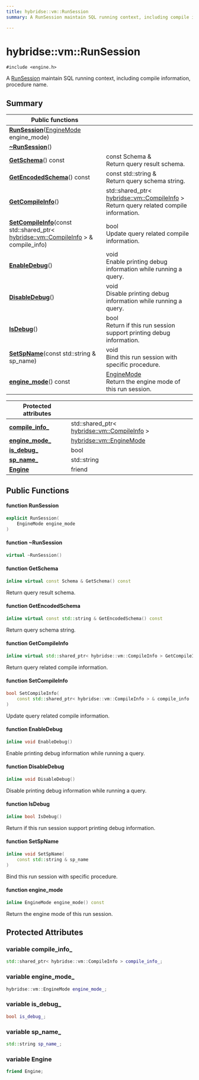 ```yaml
---
title: hybridse::vm::RunSession
summary: A RunSession maintain SQL running context, including compile information, procedure name. 

---
```

# hybridse::vm::RunSession



`#include <engine.h>`

A [RunSession]() maintain SQL running context, including compile information, procedure name. 
## Summary


|  Public functions|            |
| -------------- | -------------- |
|**[RunSession](/hybridse/usage/api/c++/Classes/classhybridse_1_1vm_1_1_run_session.md#function-runsession)**([EngineMode](/hybridse/usage/api/c++/Namespaces/namespacehybridse_1_1vm.md#enum-enginemode) engine_mode)|  |
|**[~RunSession](/hybridse/usage/api/c++/Classes/classhybridse_1_1vm_1_1_run_session.md#function-~runsession)**()|  |
|**[GetSchema](/hybridse/usage/api/c++/Classes/classhybridse_1_1vm_1_1_run_session.md#function-getschema)**() const| const Schema & <br>Return query result schema.  |
|**[GetEncodedSchema](/hybridse/usage/api/c++/Classes/classhybridse_1_1vm_1_1_run_session.md#function-getencodedschema)**() const| const std::string & <br>Return query schema string.  |
|**[GetCompileInfo](/hybridse/usage/api/c++/Classes/classhybridse_1_1vm_1_1_run_session.md#function-getcompileinfo)**()| std::shared_ptr< [hybridse::vm::CompileInfo](/hybridse/usage/api/c++/Classes/classhybridse_1_1vm_1_1_compile_info.md) > <br>Return query related compile information.  |
|**[SetCompileInfo](/hybridse/usage/api/c++/Classes/classhybridse_1_1vm_1_1_run_session.md#function-setcompileinfo)**(const std::shared_ptr< [hybridse::vm::CompileInfo](/hybridse/usage/api/c++/Classes/classhybridse_1_1vm_1_1_compile_info.md) > & compile_info)| bool <br>Update query related compile information.  |
|**[EnableDebug](/hybridse/usage/api/c++/Classes/classhybridse_1_1vm_1_1_run_session.md#function-enabledebug)**()| void <br>Enable printing debug information while running a query.  |
|**[DisableDebug](/hybridse/usage/api/c++/Classes/classhybridse_1_1vm_1_1_run_session.md#function-disabledebug)**()| void <br>Disable printing debug information while running a query.  |
|**[IsDebug](/hybridse/usage/api/c++/Classes/classhybridse_1_1vm_1_1_run_session.md#function-isdebug)**()| bool <br>Return if this run session support printing debug information.  |
|**[SetSpName](/hybridse/usage/api/c++/Classes/classhybridse_1_1vm_1_1_run_session.md#function-setspname)**(const std::string & sp_name)| void <br>Bind this run session with specific procedure.  |
|**[engine_mode](/hybridse/usage/api/c++/Classes/classhybridse_1_1vm_1_1_run_session.md#function-engine_mode)**() const| [EngineMode](/hybridse/usage/api/c++/Namespaces/namespacehybridse_1_1vm.md#enum-enginemode) <br>Return the engine mode of this run session.  |



| **Protected attributes** | |
| -------------- | -------------- |
| **[compile_info_](/hybridse/usage/api/c++/Classes/classhybridse_1_1vm_1_1_run_session.md#variable-compile_info_)** | std::shared_ptr< [hybridse::vm::CompileInfo](/hybridse/usage/api/c++/Classes/classhybridse_1_1vm_1_1_compile_info.md) > |
| **[engine_mode_](/hybridse/usage/api/c++/Classes/classhybridse_1_1vm_1_1_run_session.md#variable-engine_mode_)** | [hybridse::vm::EngineMode](/hybridse/usage/api/c++/Namespaces/namespacehybridse_1_1vm.md#enum-enginemode) |
| **[is_debug_](/hybridse/usage/api/c++/Classes/classhybridse_1_1vm_1_1_run_session.md#variable-is_debug_)** | bool |
| **[sp_name_](/hybridse/usage/api/c++/Classes/classhybridse_1_1vm_1_1_run_session.md#variable-sp_name_)** | std::string |
| **[Engine](/hybridse/usage/api/c++/Classes/classhybridse_1_1vm_1_1_run_session.md#variable-engine)** | friend |

## Public Functions

#### function RunSession

```cpp
explicit RunSession(
    EngineMode engine_mode
)
```


#### function ~RunSession

```cpp
virtual ~RunSession()
```


#### function GetSchema

```cpp
inline virtual const Schema & GetSchema() const
```

Return query result schema. 

#### function GetEncodedSchema

```cpp
inline virtual const std::string & GetEncodedSchema() const
```

Return query schema string. 

#### function GetCompileInfo

```cpp
inline virtual std::shared_ptr< hybridse::vm::CompileInfo > GetCompileInfo()
```

Return query related compile information. 

#### function SetCompileInfo

```cpp
bool SetCompileInfo(
    const std::shared_ptr< hybridse::vm::CompileInfo > & compile_info
)
```

Update query related compile information. 

#### function EnableDebug

```cpp
inline void EnableDebug()
```

Enable printing debug information while running a query. 

#### function DisableDebug

```cpp
inline void DisableDebug()
```

Disable printing debug information while running a query. 

#### function IsDebug

```cpp
inline bool IsDebug()
```

Return if this run session support printing debug information. 

#### function SetSpName

```cpp
inline void SetSpName(
    const std::string & sp_name
)
```

Bind this run session with specific procedure. 

#### function engine_mode

```cpp
inline EngineMode engine_mode() const
```

Return the engine mode of this run session. 

## Protected Attributes

### variable compile_info_

```cpp
std::shared_ptr< hybridse::vm::CompileInfo > compile_info_;
```


### variable engine_mode_

```cpp
hybridse::vm::EngineMode engine_mode_;
```


### variable is_debug_

```cpp
bool is_debug_;
```


### variable sp_name_

```cpp
std::string sp_name_;
```


### variable Engine

```cpp
friend Engine;
```


